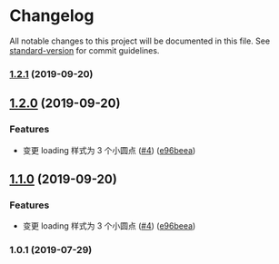 # Changelog

All notable changes to this project will be documented in this file. See [standard-version](https://github.com/conventional-changelog/standard-version) for commit guidelines.

### [1.2.1](https://github.com/FEMessage/log-viewer/compare/v1.2.0...v1.2.1) (2019-09-20)



## [1.2.0](https://github.com/FEMessage/log-viewer/compare/v1.1.0...v1.2.0) (2019-09-20)


### Features

* 变更 loading 样式为 3 个小圆点 ([#4](https://github.com/FEMessage/log-viewer/issues/4)) ([e96beea](https://github.com/FEMessage/log-viewer/commit/e96beea))



## [1.1.0](https://github.com/FEMessage/log-viewer/compare/v1.0.1...v1.1.0) (2019-09-20)


### Features

* 变更 loading 样式为 3 个小圆点 ([#4](https://github.com/FEMessage/log-viewer/issues/4)) ([e96beea](https://github.com/FEMessage/log-viewer/commit/e96beea))



### 1.0.1 (2019-07-29)
